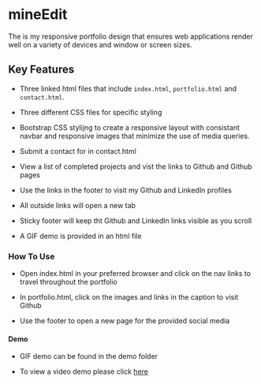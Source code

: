 # mineEdit

The is my responsive portfolio design that ensures web applications render well on a variety of devices and window or screen sizes.


## Key Features

* Three linked html files that include `index.html`, `portfolio.html` and `contact.html`.

* Three different CSS files for specific styling

* Bootstrap CSS stylijng to create a responsive layout with consistant navbar and responsive images that minimize the use of media queries.

* Submit a contact for in contact.html

* View a list of completed projects and vist the links to Github and Github pages

* Use the links in the footer to visit my Github and LinkedIn profiles

* All outside links will open a new tab

* Sticky footer will keep tht Github and LinkedIn links visible as you scroll

* A GIF demo is provided in an html file

### How To Use

* Open index.html in your preferred browser and click on the nav links to travel throughout the portfolio

* In portfolio.html, click on the images and links in the caption to visit Github

* Use the footer to open a new page for the provided social media

#### Demo
* GIF demo can be found in the demo folder

* To view a video demo please click <a href=" https://drive.google.com/file/d/1X5VRusqdoIKmrWHwMDcWMKQ7tXItR7P5/view" alt="demo">here</a>


